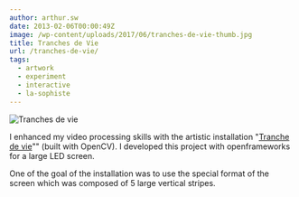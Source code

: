 ```yaml
---
author: arthur.sw
date: 2013-02-06T00:00:49Z
image: /wp-content/uploads/2017/06/tranches-de-vie-thumb.jpg
title: Tranches de Vie
url: /tranches-de-vie/
tags:
  - artwork
  - experiment
  - interactive
  - la-sophiste
---
```


![Tranches de vie](/wp-content/uploads/2017/06/tranches-de-vie.jpg)

I enhanced my video processing skills with the artistic installation "[Tranche de vie](http://www.lasophiste.com/portfolio/tranchesdevie/)"" (built with OpenCV). I developed this project with openframeworks for a large LED screen.

One of the goal of the installation was to use the special format of the screen which was composed of 5 large vertical stripes.
